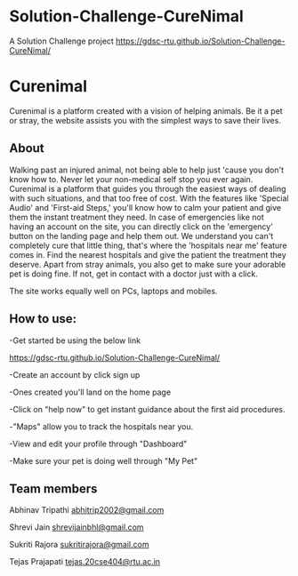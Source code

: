 # Solution-Challenge-CureNimal
A Solution Challenge project
https://gdsc-rtu.github.io/Solution-Challenge-CureNimal/


# Curenimal 
Curenimal is a platform created with a vision of helping animals. Be it a pet or stray, the website assists you with the simplest ways to save their lives. 

## About

Walking past an injured animal, not being able to help just 'cause you don't know how to. Never let your non-medical self stop you ever again. Curenimal is a platform that guides you through the easiest ways of dealing with such situations, and that too free of cost. With the features like 'Special Audio' and 'First-aid Steps,' you'll know how to calm your patient and give them the instant treatment they need. In case of emergencies like not having an account on the site, you can directly click on the 'emergency' button on the landing page and help them out. We understand you can't completely cure that little thing, that's where the 'hospitals near me' feature comes in. Find the nearest hospitals and give the patient the treatment they deserve. Apart from stray animals, you also get to make sure your adorable pet is doing fine. If not, get in contact with a doctor just with a click. 

The site works equally well on PCs, laptops and mobiles. 

## How to use:

-Get started be using the below link 

https://gdsc-rtu.github.io/Solution-Challenge-CureNimal/

-Create an account by click sign up

-Ones created you'll land on the home page 

-Click on "help now" to get instant guidance about the first aid procedures. 

-"Maps" allow you to track the hospitals near you.

-View and edit your profile through "Dashboard"

-Make sure your pet is doing well through "My Pet"


## Team members
Abhinav Tripathi  abhitrip2002@gmail.com

Shrevi Jain       shrevijainbhl@gmail.com

Sukriti Rajora    sukritirajora@gmail.com

Tejas Prajapati   tejas.20cse404@rtu.ac.in
